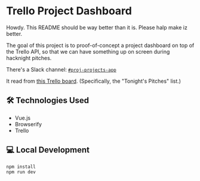 # Trello Project Dashboard

Howdy. This README should be way better than it is. Please halp make iz
better.

The goal of this project is to proof-of-concept a project dashboard on
top of the Trello API, so that we can have something up on screen during
hacknight pitches.

There's a Slack channel: [`#proj-projects-app`][slack]

   [slack]: https://civictechto.slack.com/messages/C2U8J8Z6C

It read from [this Trello board][trello]. (Specifically, the "Tonight's Pitches"
list.)

   [trello]: https://trello.com/b/EVvNEGK5/hacknight-projects

## :hammer_and_wrench: Technologies Used

- Vue.js
- Browserify
- Trello

## :computer: Local Development

```
npm install
npm run dev
```
